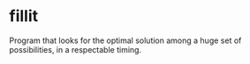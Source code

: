 # fillit
Program that looks for the optimal solution among a huge set of possibilities, in a respectable timing.
